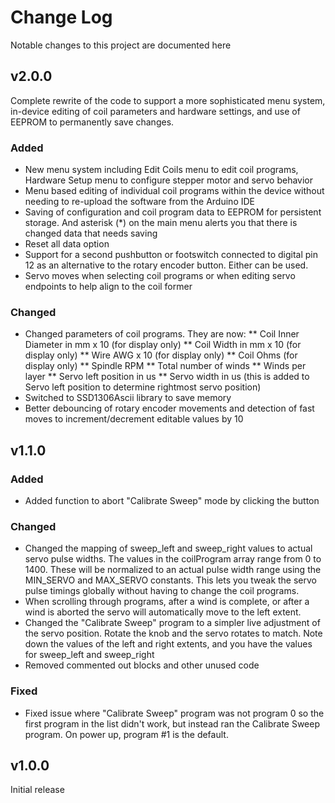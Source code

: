 # Change Log
Notable changes to this project are documented here

## v2.0.0
Complete rewrite of the code to support a more sophisticated menu system,
in-device editing of coil parameters and hardware settings, and use of
EEPROM to permanently save changes.

### Added
- New menu system including Edit Coils menu to edit coil programs,
  Hardware Setup menu to configure stepper motor and servo behavior
- Menu based editing of individual coil programs within the device without
  needing to re-upload the software from the Arduino IDE
- Saving of configuration and coil program data to EEPROM for
  persistent storage.  And asterisk (*) on the main menu alerts you that
  there is changed data that needs saving
- Reset all data option
- Support for a second pushbutton or footswitch connected to digital pin 12
  as an alternative to the rotary encoder button.  Either can be used.
- Servo moves when selecting coil programs or when editing servo endpoints
  to help align to the coil former

### Changed
* Changed parameters of coil programs.  They are now:
** Coil Inner Diameter in mm x 10 (for display only)
** Coil Width in mm x 10 (for display only)
** Wire AWG x 10 (for display only)
** Coil Ohms (for display only)
** Spindle RPM
** Total number of winds
** Winds per layer
** Servo left position in us
** Servo width in us (this is added to Servo left position to determine rightmost servo position)
* Switched to SSD1306Ascii library to save memory
* Better debouncing of rotary encoder movements and detection of fast moves to increment/decrement editable values by 10

## v1.1.0

### Added
- Added function to abort "Calibrate Sweep" mode by clicking the button

### Changed
- Changed the mapping of sweep_left and sweep_right values to actual
  servo pulse widths. The values in the coilProgram array range from
  0 to 1400.  These will be normalized to an actual pulse width range using the
  MIN_SERVO and MAX_SERVO constants.  This lets you tweak the servo pulse
  timings globally without having to change the coil programs.
- When scrolling through programs, after a wind is complete, or after
  a wind is aborted the servo will automatically move to the left extent.
- Changed the "Calibrate Sweep" program to a simpler live adjustment of
  the servo position.  Rotate the knob and the servo rotates to match.
  Note down the values of the left and right extents, and you have the
  values for sweep_left and sweep_right
- Removed commented out blocks and other unused code

### Fixed
- Fixed issue where "Calibrate Sweep" program was not program 0 so the
  first program in the list didn't work, but instead ran the Calibrate Sweep
  program.  On power up, program #1 is the default.

## v1.0.0

Initial release
